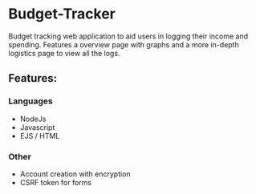 # Budget-Tracker

Budget tracking web application to aid users in logging their income and spending. Features a overview page with graphs and a more in-depth logistics page to view all the logs. 

## Features:
### Languages
- NodeJs
- Javascript
- EJS / HTML
### Other
- Account creation with encryption
- CSRF token for forms

